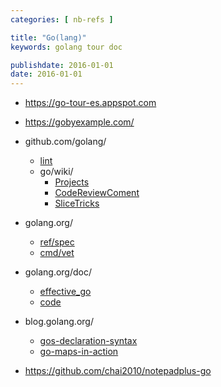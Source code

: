 ```yaml
---
categories: [ nb-refs ]

title: "Go(lang)"
keywords: golang tour doc

publishdate: 2016-01-01
date: 2016-01-01
---
```


 - https://go-tour-es.appspot.com
 - https://gobyexample.com/
 - github.com/golang/
   - [lint](https://github.com/golang/lint)
   - go/wiki/
     - [Projects](https://github.com/golang/go/wiki/Projects)
     - [CodeReviewComent](https://github.com/golang/go/wiki/CodeReviewComments)
     - [SliceTricks](https://github.com/golang/go/wiki/SliceTricks)
 - golang.org/	
   - [ref/spec](https://golang.org/ref/spec)
   - [cmd/vet](https://golang.org/cmd/vet/)
 - golang.org/doc/
   - [effective_go](https://golang.org/doc/effective_go.html)
   - [code](https://golang.org/doc/code.html)
 - blog.golang.org/
   - [gos-declaration-syntax](http://blog.golang.org/gos-declaration-syntax)
   - [go-maps-in-action](http://blog.golang.org/go-maps-in-action)

 - https://github.com/chai2010/notepadplus-go
